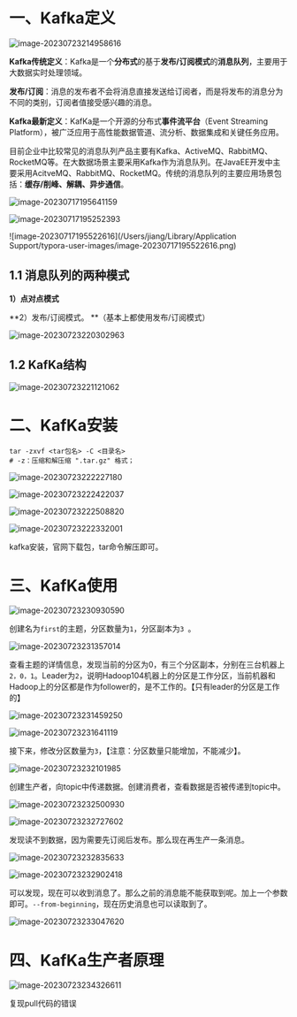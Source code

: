 # 一、Kafka定义

![image-20230723214958616](/Users/jiang/Desktop/Workspace/笔记文档/Kafka.assets/image-20230723214958616.png)

**Kafka传统定义**：Kafka是一个**分布式**的基于**发布/订阅模式**的**消息队列**，主要用于大数据实时处理领域。

**发布/订阅**：消息的发布者不会将消息直接发送给订阅者，而是将发布的消息分为不同的类别，订阅者值接受感兴趣的消息。

**Kafka最新定义**：KafKa是一个开源的分布式**事件流平台**（Event Streaming Platform），被广泛应用于高性能数据管道、流分析、数据集成和关键任务应用。

目前企业中比较常见的消息队列产品主要有Kafka、ActiveMQ、RabbitMQ、RocketMQ等。在大数据场景主要采用Kafka作为消息队列。在JavaEE开发中主要采用AcitveMQ、RabbitMQ、RocketMQ。传统的消息队列的主要应用场景包括：**缓存/削峰、解耦、异步通信**。

![image-20230717195641159](/Users/jiang/Desktop/Workspace/笔记文档/Kafka.assets/image-20230717195641159.png)

![image-20230717195252393](/Users/jiang/Desktop/Workspace/笔记文档/Kafka.assets/image-20230717195252393.png)

![image-20230717195522616](/Users/jiang/Library/Application Support/typora-user-images/image-20230717195522616.png)

## 1.1 消息队列的两种模式

**1）点对点模式**

**2）发布/订阅模式。 **（基本上都使用发布/订阅模式）

![image-20230723220302963](/Users/jiang/Desktop/Workspace/笔记文档/Kafka.assets/image-20230723220302963.png)

## 1.2 KafKa结构

![image-20230723221121062](/Users/jiang/Desktop/Workspace/笔记文档/Kafka.assets/image-20230723221121062.png)

# 二、KafKa安装

```shell
tar -zxvf <tar包名> -C <目录名>
# -z：压缩和解压缩 ".tar.gz" 格式；
```

![image-20230723222227180](/Users/jiang/Desktop/Workspace/笔记文档/Kafka.assets/image-20230723222227180.png)

![image-20230723222422037](/Users/jiang/Desktop/Workspace/笔记文档/Kafka.assets/image-20230723222422037.png)

![image-20230723222508820](/Users/jiang/Desktop/Workspace/笔记文档/Kafka.assets/image-20230723222508820.png)

![image-20230723222332001](/Users/jiang/Desktop/Workspace/笔记文档/Kafka.assets/image-20230723222332001.png)

kafka安装，官网下载包，tar命令解压即可。

# 三、KafKa使用

![image-20230723230930590](/Users/jiang/Desktop/Workspace/笔记文档/Kafka.assets/image-20230723230930590.png)

创建名为`first`的主题，分区数量为`1`，分区副本为`3	`。

![image-20230723231357014](/Users/jiang/Desktop/Workspace/笔记文档/Kafka.assets/image-20230723231357014.png)

查看主题的详情信息，发现当前的分区为0，有三个分区副本，分别在三台机器上`2，0，1`。Leader为`2`，说明Hadoop104机器上的分区是工作分区，当前机器和Hadoop上的分区都是作为follower的，是不工作的。【只有leader的分区是工作的】

![image-20230723231459250](/Users/jiang/Desktop/Workspace/笔记文档/Kafka.assets/image-20230723231459250.png)

![image-20230723231641119](/Users/jiang/Desktop/Workspace/笔记文档/Kafka.assets/image-20230723231641119.png)

接下来，修改分区数量为`3`，【注意：分区数量只能增加，不能减少】。

![image-20230723232101985](/Users/jiang/Desktop/Workspace/笔记文档/Kafka.assets/image-20230723232101985.png)

创建生产者，向topic中传递数据。创建消费者，查看数据是否被传递到topic中。

![image-20230723232500930](/Users/jiang/Desktop/Workspace/笔记文档/Kafka.assets/image-20230723232500930.png)

![image-20230723232727602](/Users/jiang/Desktop/Workspace/笔记文档/Kafka.assets/image-20230723232727602.png)

发现读不到数据，因为需要先订阅后发布。那么现在再生产一条消息。

![image-20230723232835633](/Users/jiang/Desktop/Workspace/笔记文档/Kafka.assets/image-20230723232835633.png)

![image-20230723232902418](/Users/jiang/Desktop/Workspace/笔记文档/Kafka.assets/image-20230723232902418.png)

可以发现，现在可以收到消息了。那么之前的消息能不能获取到呢。加上一个参数即可。`--from-beginning`，现在历史消息也可以读取到了。

![image-20230723233047620](/Users/jiang/Desktop/Workspace/笔记文档/Kafka.assets/image-20230723233047620.png)

# 四、KafKa生产者原理

![image-20230723234326611](/Users/jiang/Desktop/Workspace/笔记文档/Kafka.assets/image-20230723234326611.png)



复现pull代码的错误
